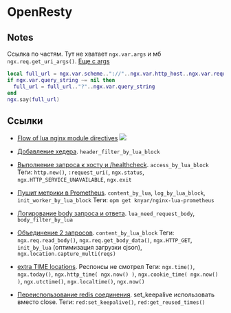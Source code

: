 # OpenResty

## Notes

Ссылка по частям. Тут не хватает `ngx.var.args` и мб `ngx.req.get_uri_args()`. [Еще с args](https://stackoverflow.com/a/53260126/6490118)

```lua
local full_url = ngx.var.scheme.."://"..ngx.var.http_host..ngx.var.request_uri
if ngx.var.query_string ~= nil then
  full_url = full_url.."?"..ngx.var.query_string
end
ngx.say(full_url)
```

## Ссылки

- [Flow of lua nginx module directives](https://openresty-reference.readthedocs.io/en/latest/Directives/)
  ![](https://cloud.githubusercontent.com/assets/2137369/15272097/77d1c09e-1a37-11e6-97ef-d9767035fc3e.png)

- [Добавление хедера](https://gist.github.com/es/ef4da0558c23f8a9e83d1f54ae12bca9). `header_filter_by_lua_block`
- [Выполнение запроса к хосту и /healthcheck](https://gist.github.com/sabretus/6002af0a9dd3a4401adafacaa67caa7f). `access_by_lua_block`
  Теги: `http.new()`, `:request_uri(`, `ngx.status`, `ngx.HTTP_SERVICE_UNAVAILABLE`, `ngx.exit`
- [Пушит метрики в Prometheus](https://gist.github.com/katzefudder/a244bd2123838ec8a0cc87b6b942f299). `content_by_lua`, `log_by_lua_block`, `init_worker_by_lua_block`
  Теги: `opm get knyar/nginx-lua-prometheus`
- [Логирование body запроса и ответа](https://gist.github.com/RavenZZ/e7cd969702969fb1ad94f508eb2d48ed). `lua_need_request_body`, `body_filter_by_lua`
- [Объединение 2 запросов](https://gist.github.com/RavenZZ/667fb1a06de18f20bea946f276937847). `content_by_lua_block`
  Теги: `ngx.req.read_body()`, `ngx.req.get_body_data()`, `ngx.HTTP_GET`, `init_by_lua` (оптимизация загрузки cjson), `ngx.location.capture_multi(reqs)`
- [extra TIME locations](https://gist.github.com/pahud/8c5b945cf86f3d4fcb60). Респонсы не смотрел
  Теги: `ngx.time()`, `ngx.today()`, `ngx.http_time( ngx.now() )`, `ngx.cookie_time( ngx.now() )`, `ngx.utctime()`, `ngx.localtime()`, `ngx.now()`
- [Переиспользование redis соединения](https://gist.github.com/tolitius/23c1db2a69f3de8ec447d7b1e879e648). set_keepalive использовать вместо close.
  Теги: `red:set_keepalive()`, `red:get_reused_times()`
